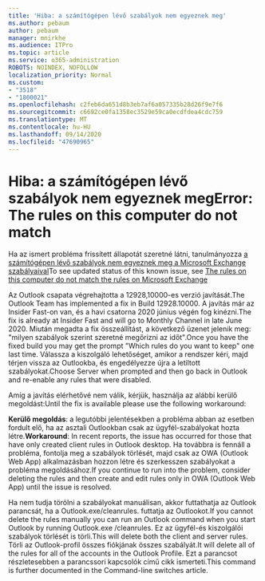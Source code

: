 ```yaml
---
title: 'Hiba: a számítógépen lévő szabályok nem egyeznek meg'
ms.author: pebaum
author: pebaum
manager: mnirkhe
ms.audience: ITPro
ms.topic: article
ms.service: o365-administration
ROBOTS: NOINDEX, NOFOLLOW
localization_priority: Normal
ms.custom:
- "3518"
- "1800021"
ms.openlocfilehash: c2feb6da651d8b3eb7af6a057335b28d26f9e7f6
ms.sourcegitcommit: c6692ce0fa1358ec3529e59ca0ecdfdea4cdc759
ms.translationtype: MT
ms.contentlocale: hu-HU
ms.lasthandoff: 09/14/2020
ms.locfileid: "47690965"
---
```

# <a name="error-the-rules-on-this-computer-do-not-match"></a><span data-ttu-id="6e330-102">Hiba: a számítógépen lévő szabályok nem egyeznek meg</span><span class="sxs-lookup"><span data-stu-id="6e330-102">Error: The rules on this computer do not match</span></span>

<span data-ttu-id="6e330-103">Ha az ismert probléma frissített állapotát szeretné látni, tanulmányozza [a számítógépen lévő szabályok nem egyeznek meg a Microsoft Exchange szabályaival](https://support.office.com/article/d032e037-b224-429e-b325-633afde9b5f0)</span><span class="sxs-lookup"><span data-stu-id="6e330-103">To see updated status of this known issue, see [The rules on this computer do not match the rules on Microsoft Exchange](https://support.office.com/article/d032e037-b224-429e-b325-633afde9b5f0)</span></span>

<span data-ttu-id="6e330-104">Az Outlook csapata végrehajtotta a 12928,10000-es verzió javítását.</span><span class="sxs-lookup"><span data-stu-id="6e330-104">The Outlook Team has implemented a fix in Build 12928.10000.</span></span> <span data-ttu-id="6e330-105">A javítás már az Insider Fast-on van, és a havi csatorna 2020 június végén fog kinézni.</span><span class="sxs-lookup"><span data-stu-id="6e330-105">The fix is already at Insider Fast and will go to Monthly Channel in late June 2020.</span></span> <span data-ttu-id="6e330-106">Miután megadta a fix összeállítást, a következő üzenet jelenik meg: "milyen szabályok szerint szeretné megőrizni az időt".</span><span class="sxs-lookup"><span data-stu-id="6e330-106">Once you have the fixed build you may get the prompt "Which rules do you want to keep" one last time.</span></span> <span data-ttu-id="6e330-107">Válassza a kiszolgáló lehetőséget, amikor a rendszer kéri, majd térjen vissza az Outlookba, és engedélyezze újra a letiltott szabályokat.</span><span class="sxs-lookup"><span data-stu-id="6e330-107">Choose Server when prompted and then go back in Outlook and re-enable any rules that were disabled.</span></span>

<span data-ttu-id="6e330-108">Amíg a javítás elérhetővé nem válik, kérjük, használja az alábbi kerülő megoldást:</span><span class="sxs-lookup"><span data-stu-id="6e330-108">Until the fix is available please use the following workaround:</span></span>

<span data-ttu-id="6e330-109">**Kerülő megoldás**: a legutóbbi jelentésekben a probléma abban az esetben fordult elő, ha az asztali Outlookban csak az ügyfél-szabályokat hozta létre.</span><span class="sxs-lookup"><span data-stu-id="6e330-109">**Workaround**: In recent reports, the issue has occurred for those that have only created client rules in Outlook desktop.</span></span> <span data-ttu-id="6e330-110">Ha továbbra is fennáll a probléma, fontolja meg a szabályok törlését, majd csak az OWA (Outlook Web App) alkalmazásban hozzon létre és szerkesszen szabályokat a probléma megoldásához.</span><span class="sxs-lookup"><span data-stu-id="6e330-110">If you continue to run into the problem, consider deleting the rules and then create and edit rules only in OWA (Outlook Web App) until the issue is resolved.</span></span>

<span data-ttu-id="6e330-111">Ha nem tudja törölni a szabályokat manuálisan, akkor futtathatja az Outlook parancsát, ha a Outlook.exe/cleanrules. futtatja az Outlookot.</span><span class="sxs-lookup"><span data-stu-id="6e330-111">If you cannot delete the rules manually you can run an Outlook command when you start Outlook by running Outlook.exe /cleanrules.</span></span> <span data-ttu-id="6e330-112">Ez az ügyfél-és kiszolgálói szabályok törlését is törli.</span><span class="sxs-lookup"><span data-stu-id="6e330-112">This will delete both the client and server rules.</span></span> <span data-ttu-id="6e330-113">Törli az Outlook-profil összes fiókjának összes szabályát.</span><span class="sxs-lookup"><span data-stu-id="6e330-113">It will delete all of the rules for all of the accounts in the Outlook Profile.</span></span> <span data-ttu-id="6e330-114">Ezt a parancsot részletesebben a parancssori kapcsolók című cikk ismerteti.</span><span class="sxs-lookup"><span data-stu-id="6e330-114">This command is further documented in the Command-line switches article.</span></span>


